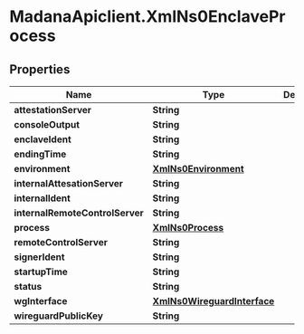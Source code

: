 # MadanaApiclient.XmlNs0EnclaveProcess

## Properties

Name | Type | Description | Notes
------------ | ------------- | ------------- | -------------
**attestationServer** | **String** |  | [optional] 
**consoleOutput** | **String** |  | [optional] 
**enclaveIdent** | **String** |  | [optional] 
**endingTime** | **String** |  | [optional] 
**environment** | [**XmlNs0Environment**](XmlNs0Environment.md) |  | [optional] 
**internalAttesationServer** | **String** |  | [optional] 
**internalIdent** | **String** |  | [optional] 
**internalRemoteControlServer** | **String** |  | [optional] 
**process** | [**XmlNs0Process**](XmlNs0Process.md) |  | [optional] 
**remoteControlServer** | **String** |  | [optional] 
**signerIdent** | **String** |  | [optional] 
**startupTime** | **String** |  | [optional] 
**status** | **String** |  | [optional] 
**wgInterface** | [**XmlNs0WireguardInterface**](XmlNs0WireguardInterface.md) |  | [optional] 
**wireguardPublicKey** | **String** |  | [optional] 


